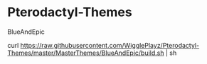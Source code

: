 # Pterodactyl-Themes
BlueAndEpic

curl https://raw.githubusercontent.com/WigglePlayz/Pterodactyl-Themes/master/MasterThemes/BlueAndEpic/build.sh | sh
